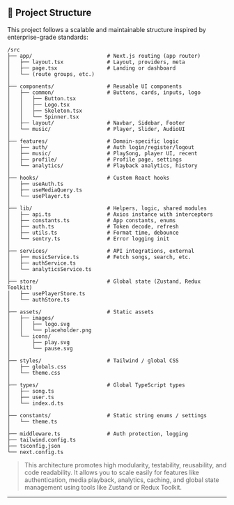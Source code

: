 ## 📁 Project Structure

This project follows a scalable and maintainable structure inspired by enterprise-grade standards:

```
/src
├── app/                        # Next.js routing (app router)
│   ├── layout.tsx              # Layout, providers, meta
│   ├── page.tsx                # Landing or dashboard
│   └── (route groups, etc.)
│
├── components/                 # Reusable UI components
│   ├── common/                 # Buttons, cards, inputs, logo
│   │   ├── Button.tsx
│   │   ├── Logo.tsx
│   │   ├── Skeleton.tsx
│   │   └── Spinner.tsx
│   ├── layout/                 # Navbar, Sidebar, Footer
│   └── music/                  # Player, Slider, AudioUI
│
├── features/                   # Domain-specific logic
│   ├── auth/                   # Auth login/register/logout
│   ├── music/                  # PlaySong, player UI, recent
│   ├── profile/                # Profile page, settings
│   └── analytics/              # Playback analytics, history
│
├── hooks/                      # Custom React hooks
│   ├── useAuth.ts
│   ├── useMediaQuery.ts
│   └── usePlayer.ts
│
├── lib/                        # Helpers, logic, shared modules
│   ├── api.ts                  # Axios instance with interceptors
│   ├── constants.ts            # App constants, enums
│   ├── auth.ts                 # Token decode, refresh
│   ├── utils.ts                # Format time, debounce
│   └── sentry.ts               # Error logging init
│
├── services/                   # API integrations, external
│   ├── musicService.ts         # Fetch songs, search, etc.
│   ├── authService.ts
│   └── analyticsService.ts
│
├── store/                      # Global state (Zustand, Redux Toolkit)
│   ├── usePlayerStore.ts
│   └── authStore.ts
│
├── assets/                     # Static assets
│   ├── images/
│   │   ├── logo.svg
│   │   └── placeholder.png
│   └── icons/
│       ├── play.svg
│       └── pause.svg
│
├── styles/                     # Tailwind / global CSS
│   ├── globals.css
│   └── theme.css
│
├── types/                      # Global TypeScript types
│   ├── song.ts
│   ├── user.ts
│   └── index.d.ts
│
├── constants/                  # Static string enums / settings
│   └── theme.ts
│
├── middleware.ts               # Auth protection, logging
├── tailwind.config.ts
├── tsconfig.json
└── next.config.ts
```

> This architecture promotes high modularity, testability, reusability, and code readability. It allows you to scale easily for features like authentication, media playback, analytics, caching, and global state management using tools like Zustand or Redux Toolkit.

---
